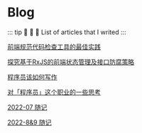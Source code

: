 # Blog

::: tip :orange_heart: :yellow_heart: :green_heart:
List of articles that I writed
:::

[前端规范代码检查工具的最佳实践](fontend-standard-tool-best-practice.md)

[探究基于RxJS的前端状态管理及接口防腐策略](what-is-rxjs.md)

[程序员该如何写作](how-to-write-as-a-developer.md)

[对「程序员」这个职业的一些思考](what-should-i-do-to-think-as-a-developer.md)

[2022-07 随记](2022-7-note.md)

[2022-8&9 随记](2022-8&9-note.md)